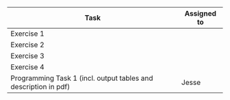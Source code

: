| Task                                                                     | Assigned to |
|--------------------------------------------------------------------------|-------------|
| Exercise 1                                                               |             |hudson
| Exercise 2                                                               |             |
| Exercise 3                                                               |             |
| Exercise 4                                                               |             |
| Programming Task 1 (incl. output tables and description in pdf)          |  Jesse      | 
